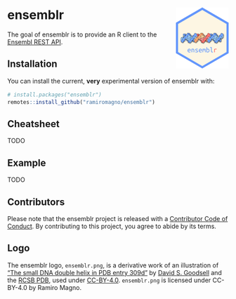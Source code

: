 
<!-- README.md is generated from README.Rmd. Please edit that file -->

# ensemblr <img src='man/figures/logo.png' align="right" height="138.5" />

<!-- badges: start -->

<!-- badges: end -->

The goal of ensemblr is to provide an R client to the [Ensembl REST
API](https://rest.ensembl.org/).

## Installation

You can install the current, **very** experimental version of ensemblr
with:

``` r
# install.packages("ensemblr")
remotes::install_github("ramiromagno/ensemblr")
```

## Cheatsheet

TODO

## Example

TODO

## Contributors

Please note that the ensemblr project is released with a [Contributor
Code of Conduct](.github/CODE_OF_CONDUCT.md). By contributing to this
project, you agree to abide by its terms.

## Logo

The ensemblr logo, `ensemblr.png`, is a derivative work of an
illustration of [“The small DNA double helix in PDB entry
309d”](https://cdn.rcsb.org/pdb101/motm/tiff/119-DesignedDNACrystal_309d.tif)
by [David S. Goodsell](https://ccsb.scripps.edu/goodsell/) and the [RCSB
PDB](https://www.rcsb.org/), used under
[CC-BY-4.0](https://creativecommons.org/licenses/by/4.0/).
`ensemblr.png` is licensed under CC-BY-4.0 by Ramiro Magno.
